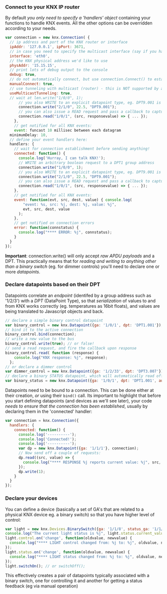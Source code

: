 ### Connect to your KNX IP router

By default *you only need to specify a 'handlers' object* containing your functions to handle KNX events. All the other options can be overridden according to your needs.


```js
var connection = new knx.Connection( {
  // ip address and port of the KNX router or interface
  ipAddr: '127.0.0.1', ipPort: 3671,
  // in case you need to specify the multicast interface (say if you have more than one)
  interface: 'eth0',
  // the KNX physical address we'd like to use
  physAddr: '15.15.15',
  // print lots of debug output to the console
  debug: true,
  // do not automatically connect, but use connection.Connect() to establish connection
  manualConnect: true,  
  // use tunneling with multicast (router) - this is NOT supported by all routers! See README-resilience.md
  useMulticastTunneling: true,
  // wait at len.write("1/0/0", 1);
      // you also WRITE to an explicit datapoint type, eg. DPT9.001 is temperature Celcius
      connection.write("2/1/0", 22.5, "DPT9.001");
      // you can also issue a READ request and pass a callback to capture the response
      connection.read("1/0/1", (src, responsevalue) => { ... });
    },
    // get notified for all KNX events:
    event: funcast 10 millisec between each datagram
  minimumDelay: 10,
  // define your event handlers here:
  handlers: {
    // wait for connection establishment before sending anything!
    connected: function() {
      console.log('Hurray, I can talk KNX!');
      // WRITE an arbitrary boolean request to a DPT1 group address
      connection.write("1/0/0", 1);
      // you also WRITE to an explicit datapoint type, eg. DPT9.001 is temperature Celcius
      connection.write("2/1/0", 22.5, "DPT9.001");
      // you can also issue a READ request and pass a callback to capture the response
      connection.read("1/0/1", (src, responsevalue) => { ... });
    },
    // get notified for all KNX events:
    event: function(evt, src, dest, value) { console.log(
        "event: %s, src: %j, dest: %j, value: %j",
        evt, src, dest, value
      );
    },
    // get notified on connection errors
    error: function(connstatus) {
      console.log("**** ERROR: %j", connstatus);
    }
  }
});
```

**Important**: connection.write() will only accept *raw APDU payloads* and a DPT.
This practically means that for *reading and writing to anything other than a binary
switch* (eg. for dimmer controls) you'll need to declare one or more *datapoints*.

### Declare datapoints based on their DPT

Datapoints correlate an *endpoint* (identifed by a group address such as '1/2/3')
with a *DPT* (DataPoint Type), so that *serialization* of values to and from KNX
works correctly (eg. temperatures as 16bit floats), and values are being translated
to Javascript objects and back.

```js
// declare a simple binary control datapoint
var binary_control = new knx.Datapoint({ga: '1/0/1', dpt: 'DPT1.001'});
// bind it to the active connection
binary_control.bind(connection);
// write a new value to the bus
binary_control.write(true); // or false!
// send a read request, and fire the callback upon response
binary_control.read( function (response) {
    console.log("KNX response: %j", response);
  };
// or declare a dimmer control
var dimmer_control = new knx.Datapoint({ga: '1/2/33', dpt: 'DPT3.007'});
// declare a binary STATUS datapoint, which will automatically read off its value
var binary_status = new knx.Datapoint({ga: '1/0/1', dpt: 'DPT1.001', autoread: true});
```

Datapoints need to be bound to a connection. This can be done either at their
creation, *or* using their `bind()` call. Its important to highlight that before
you start defining datapoints (and devices as we'll see later), your code
*needs to ensure that the connection has been established*, usually by declaring them in the 'connected' handler:

```js
var connection = knx.Connection({
  handlers: {
    connected: function() {
      console.log('----------');
      console.log('Connected!');
      console.log('----------');
      var dp = new knx.Datapoint({ga: '1/1/1'}, connection);
      // Now send off a couple of requests:
      dp.read((src, value) => {
        console.log("**** RESPONSE %j reports current value: %j", src, value);
      });
      dp.write(1);
    }
  }
});
```


### Declare your devices

You can define a device (basically a set of GA's that are related to a
physical KNX device eg. a binary switch) so that you have higher level of control:

```js
var light = new knx.Devices.BinarySwitch({ga: '1/1/8', status_ga: '1/1/108'}, connection);
console.log("The current light status is %j", light.status.current_value);
light.control.on('change', function(oldvalue, newvalue) {
  console.log("**** LIGHT control changed from: %j to: %j", oldvalue, newvalue);
});
light.status.on('change', function(oldvalue, newvalue) {
  console.log("**** LIGHT status changed from: %j to: %j", oldvalue, newvalue);
});
light.switchOn(); // or switchOff();
```

This effectively creates a pair of datapoints typically associated with a binary
switch, one for controlling it and another for getting a status feedback (eg via
manual operation)
